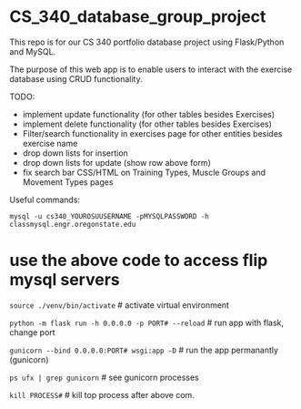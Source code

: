 # CS_340_database_group_project
This repo is for our CS 340 portfolio database project using Flask/Python and MySQL.

The purpose of this web app is to enable users to interact with the exercise database using CRUD functionality.

TODO:
- implement update functionality (for other tables besides Exercises)
- implement delete functionality (for other tables besides Exercises)
- Filter/search functionality in exercises page for other entities besides exercise name
- drop down lists for insertion
- drop down lists for update (show row above form)
- fix search bar CSS/HTML on Training Types, Muscle Groups and Movement Types pages


Useful commands:

`mysql -u cs340_YOUROSUUSERNAME -pMYSQLPASSWORD -h classmysql.engr.oregonstate.edu`
# use the above code to access flip mysql servers
                                                    
`source ./venv/bin/activate`                          # activate virtual environment

`python -m flask run -h 0.0.0.0 -p PORT# --reload`    # run app with flask, change port

`gunicorn --bind 0.0.0.0:PORT# wsgi:app -D`           # run the app permanantly (gunicorn)

`ps ufx | grep gunicorn`                              # see gunicorn processes

`kill PROCESS#`                                       # kill top process after above com.
